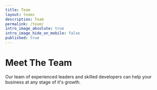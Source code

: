 ```yaml
---
title: Team
layout: teams
description: Team
permalink: /team/
intro_image_absolute: true
intro_image_hide_on_mobile: false
published: true
---
```


# Meet The Team

Our team of experienced leaders and skilled developers can help your business at any stage of it's growth.
